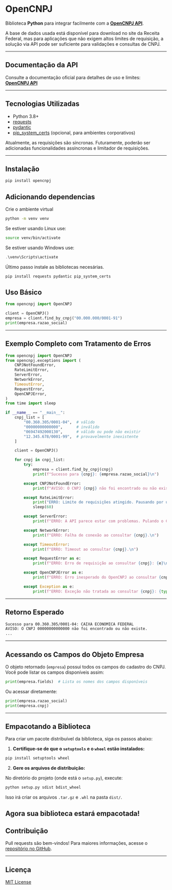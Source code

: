 # OpenCNPJ

Biblioteca **Python** para integrar facilmente com a **[OpenCNPJ API](https://opencnpj.org/)**.

A base de dados usada está disponível para download no site da Receita Federal, mas para aplicações que não exigem altos limites de requisição, a solução via API pode ser suficiente para validações e consultas de CNPJ.

---

## Documentação da API

Consulte a documentação oficial para detalhes de uso e limites:  
**[OpenCNPJ API](https://opencnpj.org/)**

---

## Tecnologias Utilizadas

- Python 3.8+
- [requests](https://pypi.org/project/requests/)
- [pydantic](https://pydantic.dev/)
- [pip_system_certs](https://pypi.org/project/pip-system-certs/) (opcional, para ambientes corporativos)

Atualmente, as requisições são síncronas. Futuramente, poderão ser adicionadas funcionalidades assíncronas e limitador de requisições.

---

## Instalação

```bash
pip install opencnpj
```


## Adicionando dependencias

Crie o ambiente virtual
```bash
python -m venv venv
```
Se estiver usando Linux use:
```bash
source venv/bin/activate
```

Se estiver usando Windows use:
```powershell
.\venv\Scripts\activate
```

Último passo instale as bibliotecas necesárias.

```python
pip install requests pydantic pip_system_certs 
```

## Uso Básico

```python
from opencnpj import OpenCNPJ

client = OpenCNPJ()
empresa = client.find_by_cnpj("00.000.000/0001-91")
print(empresa.razao_social)
```

---

## Exemplo Completo com Tratamento de Erros

```python
from opencnpj import OpenCNPJ
from opencnpj.exceptions import (
    CNPJNotFoundError,
    RateLimitError,
    ServerError,
    NetworkError,
    TimeoutError,
    RequestError,
    OpenCNPJError,
)
from time import sleep

if __name__ == "__main__":
    cnpj_list = [
        "00.360.305/0001-04",  # válido
        "00000000000000",      # inválido
        "06947492000130",      # válido ou pode não existir
        "12.345.678/0001-99",  # provavelmente inexistente
    ]

    client = OpenCNPJ()

    for cnpj in cnpj_list:
        try:
            empresa = client.find_by_cnpj(cnpj)
            print(f"Sucesso para {cnpj}: {empresa.razao_social}\n")

        except CNPJNotFoundError:
            print(f"AVISO: O CNPJ {cnpj} não foi encontrado ou não existe.\n")

        except RateLimitError:
            print("ERRO: Limite de requisições atingido. Pausando por um minuto...\n")
            sleep(60)

        except ServerError:
            print(f"ERRO: A API parece estar com problemas. Pulando o CNPJ {cnpj}.\n")

        except NetworkError:
            print(f"ERRO: Falha de conexão ao consultar {cnpj}.\n")

        except TimeoutError:
            print(f"ERRO: Timeout ao consultar {cnpj}.\n")

        except RequestError as e:
            print(f"ERRO: Erro de requisição ao consultar {cnpj}: {e}\n")

        except OpenCNPJError as e:
            print(f"ERRO: Erro inesperado do OpenCNPJ ao consultar {cnpj}: {e}\n")

        except Exception as e:
            print(f"ERRO: Exceção não tratada ao consultar {cnpj}: {type(e).__name__}: {e}\n")
```

---

## Retorno Esperado

```bash
Sucesso para 00.360.305/0001-04: CAIXA ECONOMICA FEDERAL
AVISO: O CNPJ 00000000000000 não foi encontrado ou não existe.
...
```

---

## Acessando os Campos do Objeto Empresa

O objeto retornado (`empresa`) possui todos os campos do cadastro do CNPJ.  
Você pode listar os campos disponíveis assim:

```python
print(empresa.fields)  # Lista os nomes dos campos disponíveis
```

Ou acessar diretamente:

```python
print(empresa.razao_social)
print(empresa.cnpj)
```

---

## Empacotando a Biblioteca

Para criar um pacote distribuível da biblioteca, siga os passos abaixo:

1. **Certifique-se de que o `setuptools` e o `wheel` estão instalados:**

```bash
pip install setuptools wheel
```

2. **Gere os arquivos de distribuição:**

No diretório do projeto (onde está o `setup.py`), execute:

```bash
python setup.py sdist bdist_wheel
```

Isso irá criar os arquivos `.tar.gz` e `.whl` na pasta `dist/`.



Agora sua biblioteca estará empacotada!
---

## Contribuição

Pull requests são bem-vindos! Para maiores informações, acesse o [repositório no GitHub](https://github.com/ofcoliva/opencnpj).

---

## Licença

[MIT License](LICENSE)

